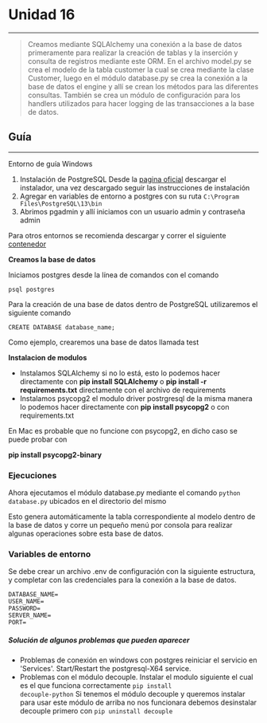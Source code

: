 # Unidad 16
---
>Creamos mediante SQLAlchemy una conexión a la base de datos primeramente para realizar la creación de tablas y la inserción y consulta de registros mediante este ORM.
>En el archivo model.py se crea el modelo de la tabla customer la cual se crea mediante la clase Customer, luego en el módulo database.py se crea la conexión a la base de datos el engine y allí se crean los métodos para las diferentes consultas. También se crea un módulo de configuración para los handlers utilizados para hacer logging de las transacciones a la base de datos.

## Guía
---
Entorno de guía Windows
1) Instalación de PostgreSQL
   Desde la [pagina oficial](https://www.postgresql.org/download/) descargar el instalador, una vez descargado seguir las instrucciones de instalación
2) Agregar en variables de entorno a postgres con su ruta
   <code>C:\Program Files\PostgreSQL\13\bin</code>
3) Abrimos pgadmin y allí iniciamos con un usuario admin y contraseña admin

Para otros entornos se recomienda descargar y correr el siguiente [contenedor](https://hub.docker.com/_/postgres)

**Creamos la base de datos**

Iniciamos postgres desde la línea de comandos con el comando

<code>psql postgres</code>

Para la creación de una base de datos dentro de PostgreSQL
utilizaremos el siguiente comando

<code>CREATE DATABASE database_name;</code>

Como ejemplo, crearemos una base de datos llamada test

**Instalacion de modulos**

* Instalamos SQLAlchemy si no lo está, esto lo podemos hacer directamente con **pip install SQLAlchemy** o **pip install -r requirements.txt** directamente con el archivo de requirements
* Instalamos psycopg2 el modulo driver postrgresql de la misma manera lo podemos hacer directamente con **pip install psycopg2** o con requirements.txt

En Mac es probable que no funcione con psycopg2, en dicho caso se
puede probar con

**pip install psycopg2-binary**

### Ejecuciones

Ahora ejecutamos el módulo database.py mediante el comando <code>python database.py</code> ubicados en el directorio del mismo

Esto genera automáticamente la tabla correspondiente al modelo dentro de la base de datos y corre un pequeño menú por consola para realizar algunas operaciones sobre esta base de datos.

### Variables de entorno 

Se debe crear un archivo .env de configuración con la siguiente estructura, y completar con las credenciales para la conexión a la base de datos.

~~~
DATABASE_NAME=
USER_NAME=
PASSWORD=
SERVER_NAME=
PORT=
~~~

##### Solución de algunos problemas que pueden aparecer

* Problemas de conexión en windows con postgres reiniciar el servicio en 'Services'. Start/Restart the postgresql-X64 service.
* Problemas con el módulo decouple. Instalar el modulo siguiente el cual es el que funciona correctamente
  <code>pip install decouple-python</code>
    Si tenemos el módulo decouple y queremos instalar para usar este módulo de arriba no nos funcionara debemos desinstalar decouple primero con <code>pip uninstall decouple</code>